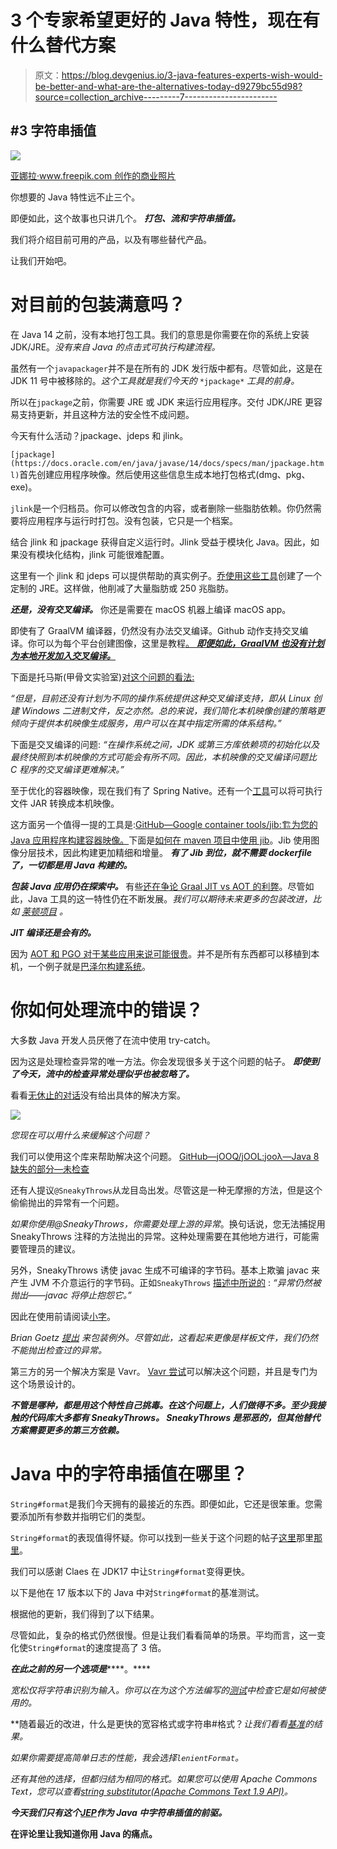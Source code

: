 # 3 个专家希望更好的 Java 特性，现在有什么替代方案

> 原文：<https://blog.devgenius.io/3-java-features-experts-wish-would-be-better-and-what-are-the-alternatives-today-d9279bc55d98?source=collection_archive---------7----------------------->

## #3 字符串插值

![](img/546efac97a5f4d63bad255556a31cbcb.png)

[亚娜拉·www.freepik.com 创作的商业照片](https://www.freepik.com/photos/business)

你想要的 Java 特性远不止三个。

即便如此，这个故事也只讲几个。 ***打包、流和字符串插值。***

我们将介绍目前可用的产品，以及有哪些替代产品。

让我们开始吧。

# 对目前的包装满意吗？

在 Java 14 之前，没有本地打包工具。我们的意思是你需要在你的系统上安装 JDK/JRE。*没有来自 Java 的点击式可执行构建流程。*

虽然有一个`javapackager`并不是在所有的 JDK 发行版中都有。尽管如此，这是在 JDK 11 号中被移除的。*这个工具就是我们今天的* `*jpackage*` *工具的前身。*

所以在`jpackage`之前，你需要 JRE 或 JDK 来运行应用程序。交付 JDK/JRE 更容易支持更新，并且这种方法的安全性不成问题。

今天有什么活动？jpackage、jdeps 和 jlink。

`[jpackage](https://docs.oracle.com/en/java/javase/14/docs/specs/man/jpackage.html)`首先创建应用程序映像。然后使用这些信息生成本地打包格式(dmg、pkg、exe)。

`jlink`是一个归档员。你可以修改包含的内容，或者删除一些脂肪依赖。你仍然需要将应用程序与运行时打包。没有包装，它只是一个档案。

结合 jlink 和 jpackage 获得自定义运行时。Jlink 受益于模块化 Java。因此，如果没有模块化结构，jlink 可能很难配置。

这里有一个 jlink 和 jdeps 可以提供帮助的真实例子。[乔使用这些工具](https://levelup.gitconnected.com/java-developing-smaller-docker-images-with-jdeps-and-jlink-d4278718c550)创建了一个定制的 JRE。这样做，他削减了大量脂肪或 250 兆脂肪。

***还是，没有交叉编译。*** 你还是需要在 macOS 机器上编译 macOS app。

即使有了 GraalVM 编译器，仍然没有办法交叉编译。Github 动作支持交叉编译。你可以为每个平台创建图像，这里是教程[。 ***即便如此，GraalVM 也没有计划为本地开发加入交叉编译。***](https://github.com/marketplace/actions/github-action-for-graalvm#building-a-helloworld-with-graalvm-native-image-on-different-platforms)

下面是托马斯(甲骨文实验室)[对这个问题的看法:](https://github.com/oracle/graal/issues/407#issuecomment-1188978769)

*“但是，目前还没有计划为不同的操作系统提供这种交叉编译支持，即从 Linux 创建 Windows 二进制文件，反之亦然。总的来说，我们简化本机映像创建的策略更倾向于提供本机映像生成服务，用户可以在其中指定所需的体系结构。”*

下面是交叉编译的问题:
*“在操作系统之间，JDK 或第三方库依赖项的初始化以及最终快照到本机映像的方式可能会有所不同。因此，本机映像的交叉编译问题比 C 程序的交叉编译更难解决。”*

至于优化的容器映像，现在我们有了 Spring Native。还有一个[工具](https://docs.spring.io/spring-native/docs/current/reference/htmlsingle/#executable-jar-to-native)可以将可执行文件 JAR 转换成本机映像。

这方面另一个值得一提的工具是:[GitHub—Google container tools/jib:🏗为您的 Java 应用程序构建容器映像。](https://github.com/GoogleContainerTools/jib)下面是[如何在 maven 项目中使用 jib](https://www.baeldung.com/jib-dockerizing)。Jib 使用图像分层技术，因此构建更加精细和增量。 ***有了 Jib 到位，就不需要 dockerfile 了，一切都是用 Java 构建的。***

***包装 Java 应用仍在探索中。*** 有些[还在争论 Graal JIT vs AOT 的利弊](https://github.com/oracle/graal/issues/1069#issuecomment-473649871)。尽管如此，Java 工具的这一特性仍在不断发展。*我们可以期待未来更多的包装改进，比如* [*莱顿项目*](https://mail.openjdk.org/pipermail/leyden-dev/2022-June/thread.html#42) *。*

***JIT 编译还是会有的。***

因为 [AOT 和 PGO 对于某些应用来说可能很贵](https://github.com/oracle/graal/issues/1069#issuecomment-647672692)。并不是所有东西都可以移植到本机，一个例子就是[巴泽尔构建系统](https://github.com/bazelbuild/bazel/issues/7884)。

# 你如何处理流中的错误？

大多数 Java 开发人员厌倦了在流中使用 try-catch。

因为这是处理检查异常的唯一方法。你会发现很多关于这个问题的帖子。 ***即使到了今天，流中的检查异常处理似乎也被忽略了。***

看看[无休止的对话](https://mail.openjdk.org/pipermail/lambda-dev/2010-June/thread.html#1484)没有给出具体的解决方案。

![](img/4feb4284c196261ecf39107a6237c5c8.png)

*您现在可以用什么来缓解这个问题？*

我们可以使用这个库来帮助解决这个问题。
[GitHub—jOOQ/jOOL:jooλ—Java 8 缺失的部分—未检查](https://github.com/jOOQ/jOOL#orgjooqlambdaunchecked)

还有人提议`@SneakyThrows`从龙目岛出发。尽管这是一种无摩擦的方法，但是这个偷偷抛出的异常有一个问题。

*如果你使用@SneakyThrows，你需要处理上游的异常*。换句话说，您无法捕捉用 SneakyThrows 注释的方法抛出的异常。这种处理需要在其他地方进行，可能需要管理员的建议。

另外，SneakyThrows 诱使 javac 生成不可编译的字节码。基本上欺骗 javac 来产生 JVM 不介意运行的字节码。正如`SneakyThrows` [描述中所说的](https://github.com/projectlombok/lombok/blob/master/src/core/lombok/Lombok.java#L30) :
*“异常仍然被抛出——javac 将停止抱怨它。”*

因此在使用前请阅读[小字](https://projectlombok.org/features/SneakyThrows#small-print)。

*Brian Goetz* [*提出*](https://stackoverflow.com/a/27648758) *来包装例外。尽管如此，这看起来更像是样板文件，我们仍然不能抛出检查过的异常。*

第三方的另一个解决方案是 Vavr。 [Vavr 尝试](https://docs.vavr.io/#_try)可以解决这个问题，并且是专门为这个场景设计的。

***不管是哪种，都是用这个特性自己挑毒。在这个问题上，人们做得不多。至少我接触的代码库大多都有 SneakyThrows。 ***SneakyThrows 是邪恶的，但其他替代方案需要更多的第三方依赖。******

# Java 中的字符串插值在哪里？

`String#format`是我们今天拥有的最接近的东西。即便如此，它还是很笨重。您需要添加所有参数并指明它们的类型。

`String#format`的表现值得怀疑。你可以找到一些关于这个问题的帖子[这里](https://stackoverflow.com/questions/29747912/can-i-precompile-the-format-string-in-string-format-or-do-any-other-thing-to-m)那里[那里](https://stackoverflow.com/questions/513600/should-i-use-javas-string-format-if-performance-is-important)。

我们可以感谢 Claes 在 JDK17 中让`String#format`变得更快。

以下是他在 17 版本以下的 Java 中对`String#format`的基准测试。

根据他的更新，我们得到了以下结果。

尽管如此，复杂的格式仍然很慢。但是让我们看看简单的场景。平均而言，这一变化使`String#format`的速度提高了 3 倍。

***在此之前的另一个选项是***[](https://guava.dev/releases/31.0-jre/api/docs/com/google/common/base/Strings.html#lenientFormat(java.lang.String,java.lang.Object...))****。****

*宽松仅将字符串识别为输入。你可以在为这个方法编写的[测试](https://github.com/google/guava/commit/7fe1702aeacff37ad4a7aca5d82ac9958e46e639#diff-8150a60b2bcf1a4afddf059f85b35a0dcc0bea9626d2ccc82edebe1cd1a24ef2)中检查它是如何被使用的。*

**随着最近的改进，什么是更快的宽容格式或字符串#格式？*让我们看看[基准](https://gist.github.com/zivce/bf1110a4f0f8b1d8a6fdacbf5dad343d)的结果。*

*如果你需要提高简单日志的性能，我会选择`lenientFormat`。*

*还有其他的选择，但都归结为相同的格式。如果您可以使用 Apache Commons Text，您可以查看[string substitutor(Apache Commons Text 1.9 API)](https://commons.apache.org/proper/commons-text/javadocs/api-release/org/apache/commons/text/StringSubstitutor.html)。*

****今天我们只有这个***[***JEP***](https://openjdk.org/jeps/8273943)***作为 Java 中字符串插值的前驱。****

**在评论里让我知道你用 Java 的痛点。**